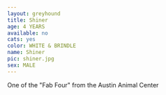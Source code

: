```yaml
---
layout: greyhound
title: Shiner
age: 4 YEARS
available: no
cats: yes
color: WHITE & BRINDLE
name: Shiner
pic: shiner.jpg
sex: MALE
---
```



One of the "Fab Four" from the Austin Animal Center
